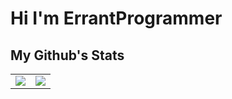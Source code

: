# Hi I'm ErrantProgrammer

## My Github's Stats

<table align="center" width="100%" height="100%" >
    <tr>
        <td><img style="border: none;"  src="https://github-readme-stats.vercel.app/api?username=errantProgrammer&theme=nord"></td>
        <td><img style="border: none;"  src="https://github-readme-stats.vercel.app/api/top-langs/?username=errantProgrammer&layout=compact&theme=nord"></td>
    </tr>
</table>

<!-- ## My repositories


<a href = "https://github.com/errantProgrammer/Algorithms">
    <img src ="https://github-readme-stats.vercel.app/api/pin/?username=errantProgrammer&repo=Algorithms&theme=nord">
</a> -->


## My performance in leetcode
<a href="https://leetcode.com/u/errantprogrammer/">
    <img src ="https://leetcard.jacoblin.cool/ErrantProgrammer?theme=nord&font=Noto%20Sans&ext=heatmap">
</a>
